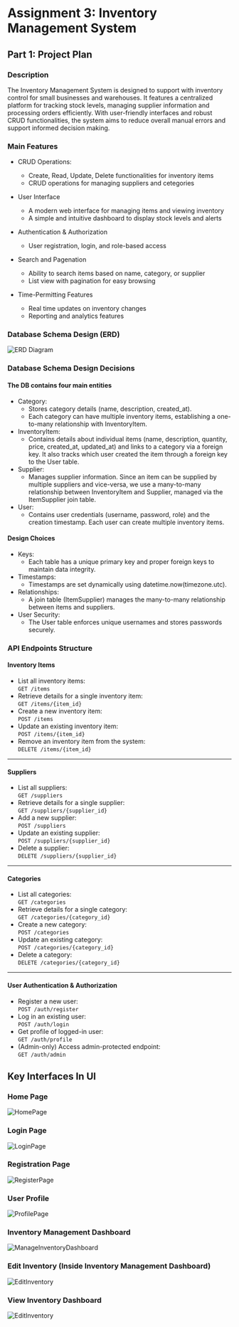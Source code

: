 # Assignment 3: Inventory Management System

## Part 1: Project Plan

### Description
The Inventory Management System is designed to support with inventory control for small businesses and warehouses. It features a centralized platform for tracking stock levels, managing supplier information and processing orders efficiently. With user-friendly interfaces and robust CRUD functionalities, the system aims to reduce overall manual errors and support informed decision making. 

### Main Features
- CRUD Operations:
    - Create, Read, Update, Delete functionalities for inventory items
    - CRUD operations for managing suppliers and cetegories

- User Interface
    - A modern web interface for managing items and viewing inventory
    - A simple and intuitive dashboard to display stock levels and alerts

- Authentication & Authorization
    - User registration, login, and role-based access

- Search and Pagenation
    - Ability to search items based on name, category, or supplier
    - List view with pagination for easy browsing

- Time-Permitting Features
    - Real time updates on inventory changes
    - Reporting and analytics features 


### Database Schema Design (ERD)
![ERD Diagram](ERD-Image.png)

### Database Schema Design Decisions
#### The DB contains four main entities
- Category: 
  - Stores category details (name, description, created_at). 
  - Each category can have multiple inventory items, establishing a one-to-many relationship with InventoryItem.
- InventoryItem: 
  - Contains details about individual items (name, description, quantity, price, created_at, updated_at) and links to a category via a foreign key. It also tracks which user created the item through a foreign key to the User table.
- Supplier: 
  - Manages supplier information. Since an item can be supplied by multiple suppliers and vice-versa, we use a many-to-many relationship between InventoryItem and Supplier, managed via the ItemSupplier join table.
- User: 
  - Contains user credentials (username, password, role) and the creation timestamp. Each user can create multiple inventory items.

#### Design Choices
- Keys: 
  - Each table has a unique primary key and proper foreign keys to maintain data integrity.
- Timestamps: 
  - Timestamps are set dynamically using datetime.now(timezone.utc).
- Relationships: 
  - A join table (ItemSupplier) manages the many-to-many relationship between items and suppliers.
- User Security: 
  - The User table enforces unique usernames and stores passwords securely.

### API Endpoints Structure

#### Inventory Items
- List all inventory items:  
  `GET /items`
- Retrieve details for a single inventory item:  
  `GET /items/{item_id}`
- Create a new inventory item:  
  `POST /items`
- Update an existing inventory item:  
  `POST /items/{item_id}`
- Remove an inventory item from the system:  
  `DELETE /items/{item_id}`

---

#### Suppliers
- List all suppliers:  
  `GET /suppliers`
- Retrieve details for a single supplier:  
  `GET /suppliers/{supplier_id}`
- Add a new supplier:  
  `POST /suppliers`
- Update an existing supplier:  
  `POST /suppliers/{supplier_id}`
- Delete a supplier:  
  `DELETE /suppliers/{supplier_id}`

---

#### Categories
- List all categories:  
  `GET /categories`
- Retrieve details for a single category:  
  `GET /categories/{category_id}`
- Create a new category:  
  `POST /categories`
- Update an existing category:  
  `POST /categories/{category_id}`
- Delete a category:  
  `DELETE /categories/{category_id}`

---

#### User Authentication & Authorization
- Register a new user:  
  `POST /auth/register`
- Log in an existing user:  
  `POST /auth/login`
- Get profile of logged-in user:  
  `GET /auth/profile`
- (Admin-only) Access admin-protected endpoint:  
  `GET /auth/admin`


## Key Interfaces In UI
### Home Page
![HomePage](app/static/images/HomePage-Gif.gif)

### Login Page
![LoginPage](app/static/images/LoginPage.jpg)

### Registration Page
![RegisterPage](app/static/images/RegisterPage.jpg)

### User Profile
![ProfilePage](app/static/images/UserProfilePage.jpg)

### Inventory Management Dashboard
![ManageInventoryDashboard](app/static/images/ManageInventoryDashboard.jpg)

### Edit Inventory (Inside Inventory Management Dashboard)
![EditInventory](app/static/images/EditInventory.jpg)

### View Inventory Dashboard
![EditInventory](app/static/images/ViewInventoryDashboard.jpg)



